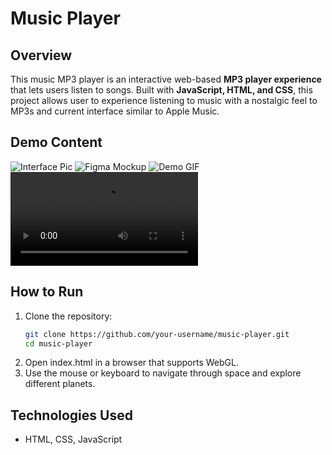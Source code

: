 # Music Player

## Overview  
This music MP3 player is an interactive web-based **MP3 player experience** that lets users listen to songs. Built with **JavaScript, HTML, and CSS**, this project allows user to experience listening to music with a nostalgic feel to MP3s and current interface similar to Apple Music.  

## Demo Content
![Interface Pic](https://github.com/haileyrthomas01/pythonportfolio/blob/main/web-projects/music-player/music-player.png)
![Figma Mockup](https://github.com/haileyrthomas01/pythonportfolio/blob/main/web-projects/music-player/figma-mockup.png)
![Demo GIF](https://github.com/haileyrthomas01/pythonportfolio/blob/main/web-projects/music-player/music-player-gif.gif)
![Demo Video](https://github.com/haileyrthomas01/pythonportfolio/blob/main/web-projects/music-player/music-player-demo.mp4)

## How to Run  
1. Clone the repository:  
   ```sh
   git clone https://github.com/your-username/music-player.git
   cd music-player
2. Open index.html in a browser that supports WebGL.
3. Use the mouse or keyboard to navigate through space and explore different planets.

## Technologies Used
- HTML, CSS, JavaScript

